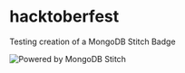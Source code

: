 # hacktoberfest
Testing creation of a MongoDB Stitch Badge

![Powered by MongoDB Stitch]( https://webhooks.mongodb-stitch.com/api/client/v2.0/app/devrel-mrmrq/service/stitchbadge/incoming_webhook/stitchstatus?appid=devrel-mrmrq&repo=hacktoberfest "Powered by Stitch")


